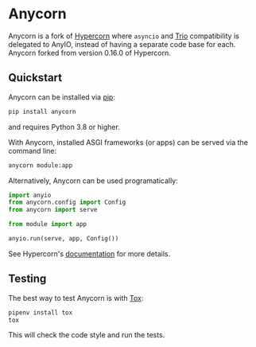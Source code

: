 # Anycorn

Anycorn is a fork of [Hypercorn](https://github.com/pgjones/hypercorn) where `asyncio` and
[Trio](https://trio.readthedocs.io) compatibility is delegated to AnyIO, instead of having a
separate code base for each. Anycorn forked from version 0.16.0 of Hypercorn.

## Quickstart

Anycorn can be installed via [pip](https://docs.python.org/3/installing/index.html):

```bash
pip install anycorn
```

and requires Python 3.8 or higher.

With Anycorn, installed ASGI frameworks (or apps) can be served via the command line:

```bash
anycorn module:app
```

Alternatively, Anycorn can be used programatically:

```py
import anyio
from anycorn.config import Config
from anycorn import serve

from module import app

anyio.run(serve, app, Config())
```

See Hypercorn's
[documentation](https://hypercorn.readthedocs.io/en/latest/how_to_guides/api_usage.html) for more
details.

## Testing

The best way to test Anycorn is with [Tox](https://tox.readthedocs.io):

```bash
pipenv install tox
tox
```

This will check the code style and run the tests.
